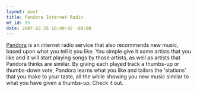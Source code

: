 ```yaml
--- 
layout: post
title: Pandora Internet Radio
mt_id: 95
date: 2007-02-25 18:49:42 -08:00
---
```

[Pandora](http://pandora.com) is an internet radio service that also recommends new music, based upon what you tell it you like.  You simple give it some artists that you like and it will start playing songs by those artists, as well as artists that Pandora thinks are similar.  By giving each played track a thumbs-up or thumbs-down vote, Pandora learns what you like and tailors the 'stations' that you make to your taste, all the while showing you new music similar to what you have given a thumbs-up.  Check it out.
